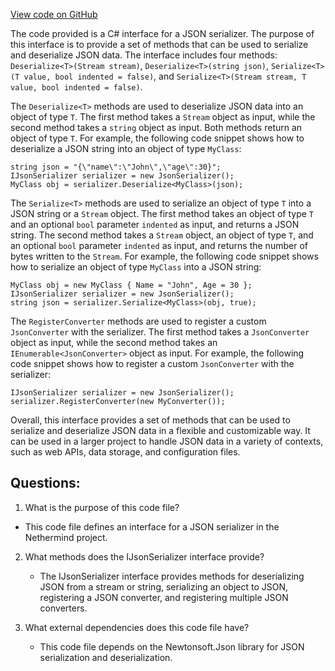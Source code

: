 [View code on GitHub](https://github.com/NethermindEth/nethermind/src/Nethermind/Nethermind.Serialization.Json/IJsonSerializer.cs)

The code provided is a C# interface for a JSON serializer. The purpose of this interface is to provide a set of methods that can be used to serialize and deserialize JSON data. The interface includes four methods: `Deserialize<T>(Stream stream)`, `Deserialize<T>(string json)`, `Serialize<T>(T value, bool indented = false)`, and `Serialize<T>(Stream stream, T value, bool indented = false)`. 

The `Deserialize<T>` methods are used to deserialize JSON data into an object of type `T`. The first method takes a `Stream` object as input, while the second method takes a `string` object as input. Both methods return an object of type `T`. For example, the following code snippet shows how to deserialize a JSON string into an object of type `MyClass`:

```
string json = "{\"name\":\"John\",\"age\":30}";
IJsonSerializer serializer = new JsonSerializer();
MyClass obj = serializer.Deserialize<MyClass>(json);
```

The `Serialize<T>` methods are used to serialize an object of type `T` into a JSON string or a `Stream` object. The first method takes an object of type `T` and an optional `bool` parameter `indented` as input, and returns a JSON string. The second method takes a `Stream` object, an object of type `T`, and an optional `bool` parameter `indented` as input, and returns the number of bytes written to the `Stream`. For example, the following code snippet shows how to serialize an object of type `MyClass` into a JSON string:

```
MyClass obj = new MyClass { Name = "John", Age = 30 };
IJsonSerializer serializer = new JsonSerializer();
string json = serializer.Serialize<MyClass>(obj, true);
```

The `RegisterConverter` methods are used to register a custom `JsonConverter` with the serializer. The first method takes a `JsonConverter` object as input, while the second method takes an `IEnumerable<JsonConverter>` object as input. For example, the following code snippet shows how to register a custom `JsonConverter` with the serializer:

```
IJsonSerializer serializer = new JsonSerializer();
serializer.RegisterConverter(new MyConverter());
```

Overall, this interface provides a set of methods that can be used to serialize and deserialize JSON data in a flexible and customizable way. It can be used in a larger project to handle JSON data in a variety of contexts, such as web APIs, data storage, and configuration files.
## Questions: 
 1. What is the purpose of this code file?
   - This code file defines an interface for a JSON serializer in the Nethermind project.

2. What methods does the IJsonSerializer interface provide?
   - The IJsonSerializer interface provides methods for deserializing JSON from a stream or string, serializing an object to JSON, registering a JSON converter, and registering multiple JSON converters.

3. What external dependencies does this code file have?
   - This code file depends on the Newtonsoft.Json library for JSON serialization and deserialization.